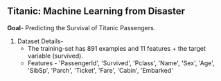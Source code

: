 ## Titanic: Machine Learning from Disaster
**Goal**- Predicting the Survival of Titanic Passengers.
1. Dataset Details-
   * The training-set has 891 examples and 11 features + the target variable (survived).
   * Features - 'PassengerId', 'Survived', 'Pclass', 'Name', 'Sex', 'Age', 'SibSp', 'Parch', 'Ticket', 'Fare', 'Cabin', 'Embarked'
